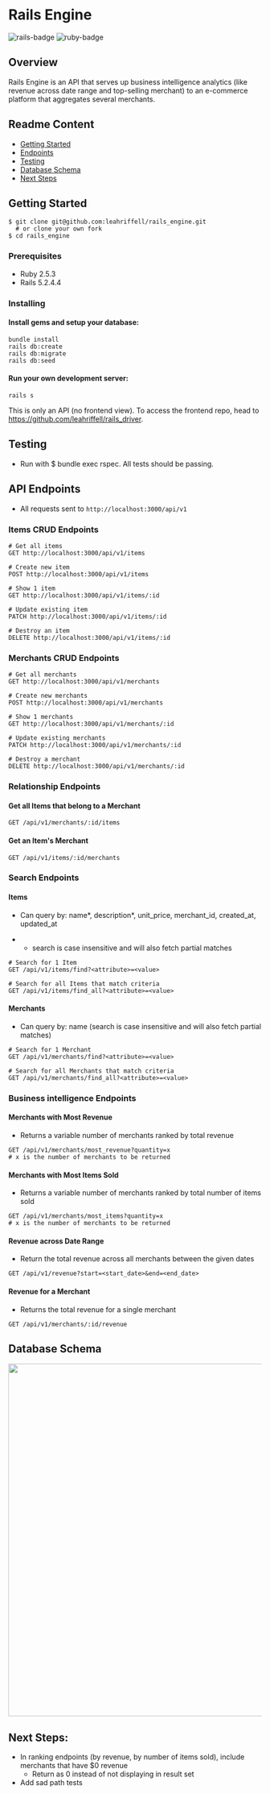 # Rails Engine
![rails-badge](https://img.shields.io/badge/Rails-5.2.4-informational?style=flat-square) ![ruby-badge](https://img.shields.io/badge/Ruby-2.5.3-informational?style=flat-square)

## Overview
Rails Engine is an API that serves up business intelligence analytics (like revenue across date range and top-selling merchant) to an e-commerce platform that aggregates several merchants.

## Readme Content
- [Getting Started](#getting-started)
- [Endpoints](#endpoints)
- [Testing](#testing)
- [Database Schema](#database-schema)
- [Next Steps](#next-steps)

## Getting Started
```
$ git clone git@github.com:leahriffell/rails_engine.git 
  # or clone your own fork
$ cd rails_engine
```

### Prerequisites
- Ruby 2.5.3
- Rails 5.2.4.4

### Installing
#### Install gems and setup your database:
```
bundle install
rails db:create
rails db:migrate
rails db:seed
```
#### Run your own development server:
```
rails s
```
This is only an API (no frontend view). To access the frontend repo, head to https://github.com/leahriffell/rails_driver.

## Testing
- Run with $ bundle exec rspec. All tests should be passing.

## API Endpoints
- All requests sent to `http://localhost:3000/api/v1`

### Items CRUD Endpoints
```
# Get all items
GET http://localhost:3000/api/v1/items

# Create new item
POST http://localhost:3000/api/v1/items

# Show 1 item
GET http://localhost:3000/api/v1/items/:id

# Update existing item
PATCH http://localhost:3000/api/v1/items/:id

# Destroy an item
DELETE http://localhost:3000/api/v1/items/:id
```

### Merchants CRUD Endpoints
```
# Get all merchants
GET http://localhost:3000/api/v1/merchants

# Create new merchants
POST http://localhost:3000/api/v1/merchants

# Show 1 merchants
GET http://localhost:3000/api/v1/merchants/:id

# Update existing merchants
PATCH http://localhost:3000/api/v1/merchants/:id

# Destroy a merchant
DELETE http://localhost:3000/api/v1/merchants/:id
```

### Relationship Endpoints
#### Get all Items that belong to a Merchant
```
GET /api/v1/merchants/:id/items
```

#### Get an Item's Merchant
```
GET /api/v1/items/:id/merchants
```

### Search Endpoints
#### Items
- Can query by: name*, description*, unit_price, merchant_id, created_at, updated_at

- * search is case insensitive and will also fetch partial matches

```
# Search for 1 Item
GET /api/v1/items/find?<attribute>=<value>

# Search for all Items that match criteria
GET /api/v1/items/find_all?<attribute>=<value>
```

#### Merchants
- Can query by: name (search is case insensitive and will also fetch partial matches)
```
# Search for 1 Merchant
GET /api/v1/merchants/find?<attribute>=<value>

# Search for all Merchants that match criteria
GET /api/v1/merchants/find_all?<attribute>=<value>
```

### Business intelligence Endpoints
#### Merchants with Most Revenue
- Returns a variable number of merchants ranked by total revenue
```
GET /api/v1/merchants/most_revenue?quantity=x
# x is the number of merchants to be returned
```

#### Merchants with Most Items Sold
- Returns a variable number of merchants ranked by total number of items sold
```
GET /api/v1/merchants/most_items?quantity=x
# x is the number of merchants to be returned
```

#### Revenue across Date Range
- Return the total revenue across all merchants between the given dates
```
GET /api/v1/revenue?start=<start_date>&end=<end_date>
```

#### Revenue for a Merchant
- Returns the total revenue for a single merchant
```
GET /api/v1/merchants/:id/revenue
```

## Database Schema
<img src="https://user-images.githubusercontent.com/34531014/96935920-550ab080-1482-11eb-8abe-5323ebe0e408.png" width="700">

## Next Steps:
- In ranking endpoints (by revenue, by number of items sold), include merchants that have $0 revenue
  - Return as 0 instead of not displaying in result set
- Add sad path tests
